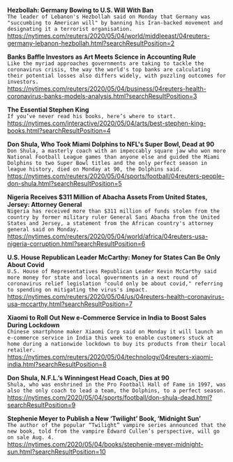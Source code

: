 **Hezbollah: Germany Bowing to U.S. Will With Ban**\
`The leader of Lebanon's Hezbollah said on Monday that Germany was "succumbing to American will" by banning his Iran-backed movement and designating it a terrorist organisation.`\
https://nytimes.com/reuters/2020/05/04/world/middleeast/04reuters-germany-lebanon-hezbollah.html?searchResultPosition=2

**Banks Baffle Investors as Art Meets Science in Accounting Rule**\
`Like the myriad approaches governments are taking to tackle the coronavirus crisis, the way the world's top banks are calculating their potential losses also differs widely, with puzzling outcomes for investors.`\
https://nytimes.com/reuters/2020/05/04/business/04reuters-health-coronavirus-banks-models-analysis.html?searchResultPosition=3

**The Essential Stephen King**\
`If you’ve never read his books, here’s where to start.`\
https://nytimes.com/interactive/2020/05/04/arts/best-stephen-king-books.html?searchResultPosition=4

**Don Shula, Who Took Miami Dolphins to NFL's Super Bowl, Dead at 90**\
`Don Shula, a masterly coach with an impeccably square jaw who won more National Football League games than anyone else and guided the Miami Dolphins to two Super Bowl titles and the only perfect season in league history, died on Monday at 90, the Dolphins said. `\
https://nytimes.com/reuters/2020/05/04/sports/football/04reuters-people-don-shula.html?searchResultPosition=5

**Nigeria Receives $311 Million of Abacha Assets From United States, Jersey: Attorney General**\
`Nigeria has received more than $311 million of funds stolen from the country by former military ruler General Sani Abacha from the United States and Jersey, a statement from the African country's attorney general said on Monday.`\
https://nytimes.com/reuters/2020/05/04/world/africa/04reuters-usa-nigeria-corruption.html?searchResultPosition=6

**U.S. House Republican Leader McCarthy: Money for States Can Be Only About Covid**\
`U.S. House of Representatives Republican Leader Kevin McCarthy said more money for state and local governments in a next round of coronavirus relief legislation "could only be about covid," referring to spending on mitigating the virus's impact.`\
https://nytimes.com/reuters/2020/05/04/us/04reuters-health-coronavirus-usa-mccarthy.html?searchResultPosition=7

**Xiaomi to Roll Out New e-Commerce Service in India to Boost Sales During Lockdown**\
`Chinese smartphone maker Xiaomi Corp said on Monday it will launch an e-commerce service in India this week to enable customers stuck at home during a nationwide lockdown to buy its products from their local retailer.`\
https://nytimes.com/reuters/2020/05/04/technology/04reuters-xiaomi-india.html?searchResultPosition=8

**Don Shula, N.F.L.’s Winningest Head Coach, Dies at 90**\
`Shula, who was enshrined in the Pro Football Hall of Fame in 1997, was also the only coach to lead a team, the Dolphins, to a perfect season.`\
https://nytimes.com/2020/05/04/sports/football/don-shula-dead.html?searchResultPosition=9

**Stephenie Meyer to Publish a New ‘Twilight’ Book, ‘Midnight Sun’**\
`The author of the popular “Twilight” vampire series announced that the new book, told from the vampire Edward Cullen’s perspective, will go on sale Aug. 4.`\
https://nytimes.com/2020/05/04/books/stephenie-meyer-midnight-sun.html?searchResultPosition=10

